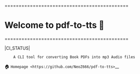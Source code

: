 ============================================
# Welcome to pdf-to-tts 👋
============================================

|CI_STATUS|

        A CLI tool for converting Book PDFs into mp3 Audio files
        
🏠 `Homepage <https://github.com/NeoZ666/pdf-to-tts>`__
~~~~~~~~~~~~~~~~~~~~~~~~~~~~~~~~~~~~~~~~~~~~~~~~~~~~~~~~~~~~~~~~~~~~~~~
